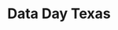 ---
title: Data Day Texas
logo: /resources/img/data-day.png
location: Austin
description: ""
start: 11 January 2014
end: 11 January 2014
link-out: http://2014.datadaytexas.com/
---
